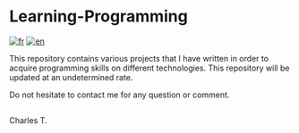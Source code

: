 # Learning-Programming


[![fr](https://img.shields.io/badge/lang-fr-blue.svg)](https://github.com/chalodss/Learning-Programming/blob/main/README.md)
[![en](https://img.shields.io/badge/lang-en-green.svg)](https://github.com/chalodss/Learning-Programming/blob/main/README.en.md)


This repository contains various projects that I have written in order to acquire programming skills on different technologies. This repository will be updated at an undetermined rate.

Do not hesitate to contact me for any question or comment.

##

Charles T.
